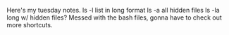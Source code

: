 Here's my tuesday notes.
ls -l list in long format
ls -a all hidden files
ls -la long w/ hidden files?
Messed with the bash files, gonna have to check out more shortcuts.
